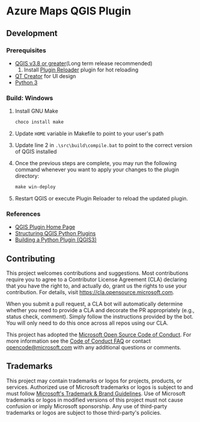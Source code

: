 # Azure Maps QGIS Plugin

## Development

### Prerequisites

- [QGIS v3.8 or greater](https://www.qgis.org/en/site/forusers/download.html)(Long term release recommended)
    1. Install [Plugin Reloader](https://docs.qgis.org/testing/en/docs/pyqgis_developer_cookbook/plugins/plugins.html#tips-and-tricks) plugin for hot reloading
- [QT Creator](https://www.qt.io/offline-installers) for UI design
- [Python 3](https://www.python.org/downloads/windows/)

### Build: Windows

1. Install GNU Make

    ```powershell
    choco install make
    ```

2. Update `HOME` variable in Makefile to point to your user's path

3. Update line 2 in `.\src\build\compile.bat` to point to the correct version of QGIS installed

4. Once the previous steps are complete, you may run the following command whenever you want to apply your changes to the plugin directory:

    ```powershell
    make win-deploy 
    ```

5. Restart QGIS or execute Plugin Reloader to reload the updated plugin.

### References

- [QGIS Plugin Home Page](https://plugins.qgis.org/)
- [Structuring QGIS Python Plugins](https://docs.qgis.org/testing/en/docs/pyqgis_developer_cookbook/plugins/plugins.html#structuring-python-plugins)
- [Building a Python Plugin (QGIS3)](https://www.qgistutorials.com/en/docs/3/building_a_python_plugin.html#building-a-python-plugin-qgis3)

## Contributing

This project welcomes contributions and suggestions.  Most contributions require you to agree to a
Contributor License Agreement (CLA) declaring that you have the right to, and actually do, grant us
the rights to use your contribution. For details, visit https://cla.opensource.microsoft.com.

When you submit a pull request, a CLA bot will automatically determine whether you need to provide
a CLA and decorate the PR appropriately (e.g., status check, comment). Simply follow the instructions
provided by the bot. You will only need to do this once across all repos using our CLA.

This project has adopted the [Microsoft Open Source Code of Conduct](https://opensource.microsoft.com/codeofconduct/).
For more information see the [Code of Conduct FAQ](https://opensource.microsoft.com/codeofconduct/faq/) or
contact [opencode@microsoft.com](mailto:opencode@microsoft.com) with any additional questions or comments.

## Trademarks

This project may contain trademarks or logos for projects, products, or services. Authorized use of Microsoft 
trademarks or logos is subject to and must follow 
[Microsoft's Trademark & Brand Guidelines](https://www.microsoft.com/en-us/legal/intellectualproperty/trademarks/usage/general).
Use of Microsoft trademarks or logos in modified versions of this project must not cause confusion or imply Microsoft sponsorship.
Any use of third-party trademarks or logos are subject to those third-party's policies.
